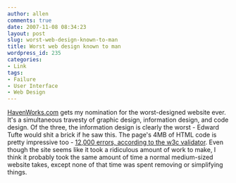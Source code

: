 ```yaml
---
author: allen
comments: true
date: 2007-11-08 08:34:23
layout: post
slug: worst-web-design-known-to-man
title: Worst web design known to man
wordpress_id: 235
categories:
- Link
tags:
- Failure
- User Interface
- Web Design
---
```


[HavenWorks.com](http://havenworks.com/) gets my nomination for the worst-designed website ever.  It's a simultaneous travesty of graphic design, information design, and code design. Of the three, the information design is clearly the worst - Edward Tufte would shit a brick if he saw this. The page's 4MB of HTML code is pretty impressive too - [12,000 errors, according to the w3c validator](http://validator.w3.org/check?uri=http%3A%2F%2Fhavenworks.com%2F). Even though the site seems like it took a ridiculous amount of work to make, I think it probably took the same amount of time a normal medium-sized website takes, except none of that time was spent removing or simplifying things.
